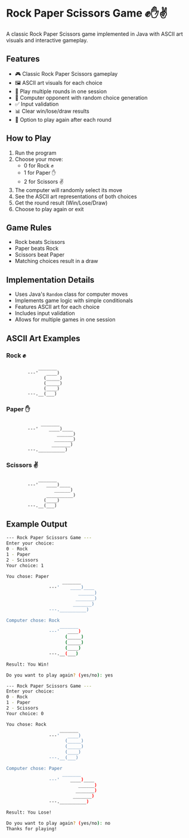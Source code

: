# Rock Paper Scissors Game ✊✋✌️

A classic Rock Paper Scissors game implemented in Java with ASCII art visuals and interactive gameplay.

## Features

- 🎮 Classic Rock Paper Scissors gameplay
- 🖼️ ASCII art visuals for each choice
- 🔄 Play multiple rounds in one session
- 🤖 Computer opponent with random choice generation
- ✅ Input validation
- 📊 Clear win/lose/draw results
- 🔄 Option to play again after each round

## How to Play

1. Run the program
2. Choose your move:
   - 0 for Rock ✊
   - 1 for Paper ✋
   - 2 for Scissors ✌️
3. The computer will randomly select its move
4. See the ASCII art representations of both choices
5. Get the round result (Win/Lose/Draw)
6. Choose to play again or exit

## Game Rules

- Rock beats Scissors
- Paper beats Rock
- Scissors beat Paper
- Matching choices result in a draw

## Implementation Details

- Uses Java's `Random` class for computer moves
- Implements game logic with simple conditionals
- Features ASCII art for each choice
- Includes input validation
- Allows for multiple games in one session

## ASCII Art Examples

### Rock ✊

                _______
            ---'   ____)
                  (_____)
                  (_____)
                  (____)
            ---.__(___)

### Paper ✋

                 _______
            ---'    ____)____
                       ______)
                      _______)
                     _______)
            ---.__________)

### Scissors ✌️

                _______
            ---'   ____)____
                      ______)
                   __________)
                  (____)
            ---.__(___)

## Example Output

```bash
--- Rock Paper Scissors Game ---
Enter your choice:
0 - Rock
1 - Paper
2 - Scissors
Your choice: 1

You chose: Paper
                     _______
                ---'    ____)____
                           ______)
                          _______)
                         _______)
                ---.__________)

Computer chose: Rock
                    _______
                ---'   ____)
                      (_____)
                      (_____)
                      (____)
                ---.__(___)

Result: You Win!

Do you want to play again? (yes/no): yes

--- Rock Paper Scissors Game ---
Enter your choice:
0 - Rock
1 - Paper
2 - Scissors
Your choice: 0

You chose: Rock
                    _______
                ---'   ____)
                      (_____)
                      (_____)
                      (____)
                ---.__(___)

Computer chose: Paper
                     _______
                ---'    ____)____
                           ______)
                          _______)
                         _______)
                ---.__________)

Result: You Lose!

Do you want to play again? (yes/no): no
Thanks for playing!
```
